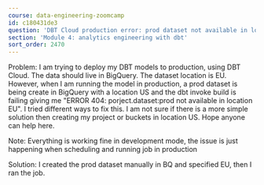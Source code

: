 ```yaml
---
course: data-engineering-zoomcamp
id: c180431de3
question: 'DBT Cloud production error: prod dataset not available in location EU'
section: 'Module 4: analytics engineering with dbt'
sort_order: 2470
---
```


Problem: I am trying to deploy my DBT  models to production, using DBT Cloud. The data should live in BigQuery.  The dataset location is EU.  However, when I am running the model in production, a prod dataset is being create in BigQuery with a location US and the dbt invoke build is failing giving me "ERROR 404: porject.dataset:prod not available in location EU". I tried different ways to fix this. I am not sure if there is a more simple solution then creating my project or buckets in location US. Hope anyone can help here.

Note: Everything is working fine in development mode, the issue is just happening when scheduling and running job in production

Solution: I created the prod dataset manually in BQ and specified EU, then I ran the job.


